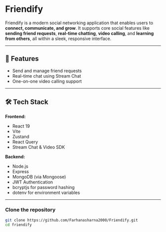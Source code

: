 # Friendify

Friendify is a modern social networking application that enables users to **connect, communicate, and grow**. It supports core social features like **sending friend requests**, **real-time chatting**, **video calling**, and **learning from others**, all within a sleek, responsive interface.

---

## 🚀 Features

- Send and manage friend requests
- Real-time chat using Stream Chat
- One-on-one video calling support

---

## 🛠️ Tech Stack

**Frontend:**
- React 19
- Vite
- Zustand
- React Query
- Stream Chat & Video SDK

**Backend:**
- Node.js
- Express
- MongoDB (via Mongoose)
- JWT Authentication
- bcryptjs for password hashing
- dotenv for environment variables

---

### Clone the repository

```bash
git clone https://github.com/Farhanasharna2000/Friendify.git
cd friendify
